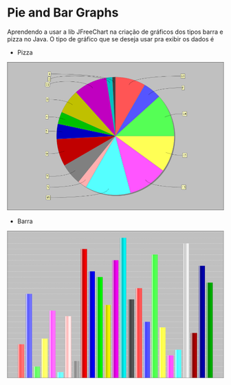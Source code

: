 # Pie and Bar Graphs

Aprendendo a usar a lib JFreeChart na criação de gráficos dos tipos barra e pizza no Java.
O tipo de gráfico que se deseja usar pra exibir os dados é 

* Pizza

<img src="/img/pizza.png">

* Barra

<img src="/img/barra.png">